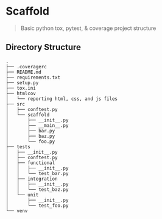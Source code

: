 # Scaffold
> Basic python tox, pytest, & coverage project structure

## Directory Structure
```
.
├── .coveragerc
├── README.md
├── requirements.txt
├── setup.py
├── tox.ini
├── htmlcov
│   └── reporting html, css, and js files
├── src
│   ├── conftest.py
│   └── scaffold
│       ├── __init__.py
│       ├── __main__.py
│       ├── bar.py
│       ├── baz.py
│       └── foo.py
├── tests
│   ├── __init__.py
│   ├── conftest.py
│   ├── functional
│   │   ├── __init__.py
│   │   └── test_bar.py 
│   ├── integration
│   │   ├── __init__.py
│   │   └── test_baz.py
│   └── unit
│       ├── __init__.py
│       └── test_foo.py
└── venv        
```


